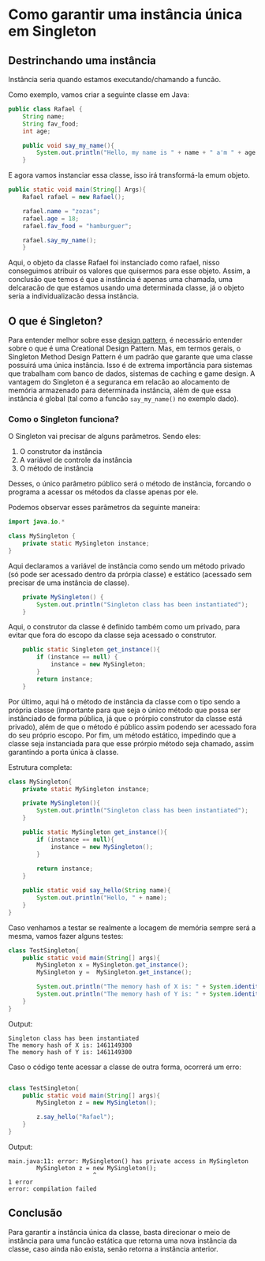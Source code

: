 # Como garantir uma instância única em Singleton

## Destrinchando uma instância

Instância seria quando estamos executando/chamando a funcão.

Como exemplo, vamos criar a seguinte classe em Java:

```java
public class Rafael {
    String name;
    String fav_food;
    int age;

    public void say_my_name(){
        System.out.println("Hello, my name is " + name + " a'm " + age + " years old, and my favorite food is " + fav_food);
    }
```

E agora vamos instanciar essa classe, isso irá transformá-la emum objeto.

```java
public static void main(String[] Args){
    Rafael rafael = new Rafael();

    rafael.name = "zozas";
    rafael.age = 18;
    rafael.fav_food = "hamburguer";

    rafael.say_my_name();
    }
```

Aqui, o objeto da classe Rafael foi instanciado como rafael, nisso conseguimos atribuir os valores que quisermos para esse objeto. Assim, a conclusão que temos é que a instância é apenas uma chamada, uma delcaracão de que estamos usando uma determinada classe, já o objeto seria a individualizacão dessa instância.

## O que é Singleton?

Para entender melhor sobre esse [design pattern](design_patterns.md), é necessário entender sobre o que é uma Creational Design Pattern. Mas, em termos gerais, o Singleton Method Design Pattern é um padrão que garante que uma classe possuirá uma única instância. Isso é de extrema importância para sistemas que trabalham com banco de dados, sistemas de caching e game design. 
A vantagem do Singleton é a seguranca em relacão ao alocamento de memória armazenado para determinada instância, além de que essa instância é global (tal como a funcão ```say_my_name()``` no exemplo dado).

### Como o Singleton funciona?

O Singleton vai precisar de alguns parâmetros. Sendo eles:

1. O construtor da instância
2. A variável de controle da instância
3. O método de instância

Desses, o único parâmetro público será o método de instância, forcando o programa a acessar os métodos da classe apenas por ele.

Podemos observar esses parâmetros da seguinte maneira:
```java
import java.io.*

class MySingleton {
    private static MySingleton instance;
}
```

Aqui declaramos a variável de instância como sendo um método privado (só pode ser acessado dentro da prórpia classe) e estático (acessado sem precisar de uma instância de classe).

```java
    private MySingleton() {
        System.out.println("Singleton class has been instantiated");
    }
```

Aqui, o construtor da classe é definido também como um privado, para evitar que fora do escopo da classe seja acessado o construtor.

```java
    public static Singleton get_instance(){
        if (instance == null) {
            instance = new MySingleton;
        }
        return instance;
    }
```

Por último, aqui há o método de instância da classe com o tipo sendo a própria classe (importante para que seja o único método que possa ser instânciado de forma pública, já que o prórpio construtor da classe está privado), além de que o método é público assim podendo ser acessado fora do seu próprio escopo. Por fim, um método estático, impedindo que a classe seja instanciada para que esse prórpio método seja chamado, assim garantindo a porta única à classe.

Estrutura completa:
```java
class MySingleton{
    private static MySingleton instance;

    private MySingleton(){
        System.out.println("Singleton class has been instantiated");
    }

    public static MySingleton get_instance(){
        if (instance == null){
            instance = new MySingleton();
        }
        
        return instance;
    }

    public static void say_hello(String name){
        System.out.println("Hello, " + name);
    }
}
```

Caso venhamos a testar se realmente a locagem de memória sempre será a mesma, vamos fazer alguns testes:

```java
class TestSingleton{
    public static void main(String[] args){
        MySingleton x = MySingleton.get_instance();
        MySingleton y =  MySingleton.get_instance();

        System.out.println("The memory hash of X is: " + System.identityHashCode(x));
        System.out.println("The memory hash of Y is: " + System.identityHashCode(y));
    }
}
```
Output:
```
Singleton class has been instantiated
The memory hash of X is: 1461149300
The memory hash of Y is: 1461149300
```
Caso o código tente acessar a classe de outra forma, ocorrerá um erro:

```java

class TestSingleton{
    public static void main(String[] args){
        MySingleton z = new MySingleton();

        z.say_hello("Rafael");
    }
}
```

Output:

```
main.java:11: error: MySingleton() has private access in MySingleton
        MySingleton z = new MySingleton();
                        ^
1 error
error: compilation failed
```

## Conclusão

Para garantir a instância única da classe, basta direcionar o meio de instância para uma funcão estática que retorna uma nova instância da classe, caso ainda não exista, senão retorna a instância anterior.